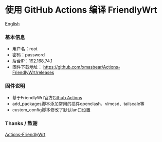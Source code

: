 # 使用 GitHub Actions 编译 FriendlyWrt
[English](README_en.md)
### 基本信息 
- 用户名：root
- 密码：password
- 后台IP：192.168.74.1
- 固件下载地址： https://github.com/xmasbear/Actions-FriendlyWrt/releases
### 固件说明
- 基于FriendlyWrt官方[Github Actions](https://github.com/friendlyarm/Actions-FriendlyWrt)
- add_packages脚本添加常用的插件openclash、vlmcsd、tailscale等
- custom_config脚本修改了默认lan口设置
### Thanks / 致谢
[Actions-FriendlyWrt](https://github.com/friendlyarm/Actions-FriendlyWrt)